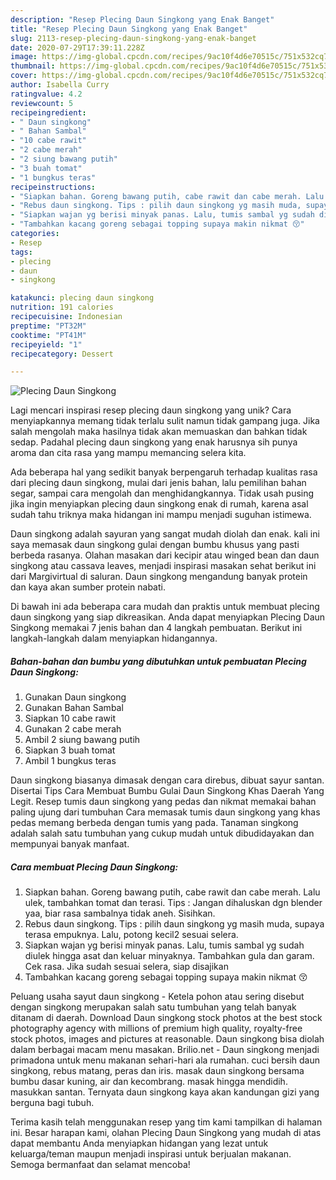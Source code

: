 ```yaml
---
description: "Resep Plecing Daun Singkong yang Enak Banget"
title: "Resep Plecing Daun Singkong yang Enak Banget"
slug: 2113-resep-plecing-daun-singkong-yang-enak-banget
date: 2020-07-29T17:39:11.228Z
image: https://img-global.cpcdn.com/recipes/9ac10f4d6e70515c/751x532cq70/plecing-daun-singkong-foto-resep-utama.jpg
thumbnail: https://img-global.cpcdn.com/recipes/9ac10f4d6e70515c/751x532cq70/plecing-daun-singkong-foto-resep-utama.jpg
cover: https://img-global.cpcdn.com/recipes/9ac10f4d6e70515c/751x532cq70/plecing-daun-singkong-foto-resep-utama.jpg
author: Isabella Curry
ratingvalue: 4.2
reviewcount: 5
recipeingredient:
- " Daun singkong"
- " Bahan Sambal"
- "10 cabe rawit"
- "2 cabe merah"
- "2 siung bawang putih"
- "3 buah tomat"
- "1 bungkus teras"
recipeinstructions:
- "Siapkan bahan. Goreng bawang putih, cabe rawit dan cabe merah. Lalu ulek, tambahkan tomat dan terasi. Tips : Jangan dihaluskan dgn blender yaa, biar rasa sambalnya tidak aneh. Sisihkan."
- "Rebus daun singkong. Tips : pilih daun singkong yg masih muda, supaya terasa empuknya. Lalu, potong kecil2 sesuai selera."
- "Siapkan wajan yg berisi minyak panas. Lalu, tumis sambal yg sudah diulek hingga asat dan keluar minyaknya. Tambahkan gula dan garam. Cek rasa. Jika sudah sesuai selera, siap disajikan"
- "Tambahkan kacang goreng sebagai topping supaya makin nikmat 😚"
categories:
- Resep
tags:
- plecing
- daun
- singkong

katakunci: plecing daun singkong 
nutrition: 191 calories
recipecuisine: Indonesian
preptime: "PT32M"
cooktime: "PT41M"
recipeyield: "1"
recipecategory: Dessert

---
```



![Plecing Daun Singkong](https://img-global.cpcdn.com/recipes/9ac10f4d6e70515c/751x532cq70/plecing-daun-singkong-foto-resep-utama.jpg)

Lagi mencari inspirasi resep plecing daun singkong yang unik? Cara menyiapkannya memang tidak terlalu sulit namun tidak gampang juga. Jika salah mengolah maka hasilnya tidak akan memuaskan dan bahkan tidak sedap. Padahal plecing daun singkong yang enak harusnya sih punya aroma dan cita rasa yang mampu memancing selera kita.

Ada beberapa hal yang sedikit banyak berpengaruh terhadap kualitas rasa dari plecing daun singkong, mulai dari jenis bahan, lalu pemilihan bahan segar, sampai cara mengolah dan menghidangkannya. Tidak usah pusing jika ingin menyiapkan plecing daun singkong enak di rumah, karena asal sudah tahu triknya maka hidangan ini mampu menjadi suguhan istimewa.

Daun singkong adalah sayuran yang sangat mudah diolah dan enak. kali ini saya memasak daun singkong gulai dengan bumbu khusus yang pasti berbeda rasanya. Olahan masakan dari kecipir atau winged bean dan daun singkong atau cassava leaves, menjadi inspirasi masakan sehat berikut ini dari Margivirtual di saluran. Daun singkong mengandung banyak protein dan kaya akan sumber protein nabati.


Di bawah ini ada beberapa cara mudah dan praktis untuk membuat plecing daun singkong yang siap dikreasikan. Anda dapat menyiapkan Plecing Daun Singkong memakai 7 jenis bahan dan 4 langkah pembuatan. Berikut ini langkah-langkah dalam menyiapkan hidangannya.

<!--inarticleads1-->

##### Bahan-bahan dan bumbu yang dibutuhkan untuk pembuatan Plecing Daun Singkong:

1. Gunakan  Daun singkong
1. Gunakan  Bahan Sambal
1. Siapkan 10 cabe rawit
1. Gunakan 2 cabe merah
1. Ambil 2 siung bawang putih
1. Siapkan 3 buah tomat
1. Ambil 1 bungkus teras


Daun singkong biasanya dimasak dengan cara direbus, dibuat sayur santan. Disertai Tips Cara Membuat Bumbu Gulai Daun Singkong Khas Daerah Yang Legit. Resep tumis daun singkong yang pedas dan nikmat memakai bahan paling ujung dari tumbuhan Cara memasak tumis daun singkong yang khas pedas memang berbeda dengan tumis yang pada. Tanaman singkong adalah salah satu tumbuhan yang cukup mudah untuk dibudidayakan dan mempunyai banyak manfaat. 

<!--inarticleads2-->

##### Cara membuat Plecing Daun Singkong:

1. Siapkan bahan. Goreng bawang putih, cabe rawit dan cabe merah. Lalu ulek, tambahkan tomat dan terasi. Tips : Jangan dihaluskan dgn blender yaa, biar rasa sambalnya tidak aneh. Sisihkan.
1. Rebus daun singkong. Tips : pilih daun singkong yg masih muda, supaya terasa empuknya. Lalu, potong kecil2 sesuai selera.
1. Siapkan wajan yg berisi minyak panas. Lalu, tumis sambal yg sudah diulek hingga asat dan keluar minyaknya. Tambahkan gula dan garam. Cek rasa. Jika sudah sesuai selera, siap disajikan
1. Tambahkan kacang goreng sebagai topping supaya makin nikmat 😚


Peluang usaha sayut daun singkong - Ketela pohon atau sering disebut dengan singkong merupakan salah satu tumbuhan yang telah banyak ditanam di daerah. Download Daun singkong stock photos at the best stock photography agency with millions of premium high quality, royalty-free stock photos, images and pictures at reasonable. Daun singkong bisa diolah dalam berbagai macam menu masakan. Brilio.net - Daun singkong menjadi primadona untuk menu makanan sehari-hari ala rumahan. cuci bersih daun singkong, rebus matang, peras dan iris. masak daun singkong bersama bumbu dasar kuning, air dan kecombrang. masak hingga mendidih. masukkan santan. Ternyata daun singkong kaya akan kandungan gizi yang berguna bagi tubuh. 

Terima kasih telah menggunakan resep yang tim kami tampilkan di halaman ini. Besar harapan kami, olahan Plecing Daun Singkong yang mudah di atas dapat membantu Anda menyiapkan hidangan yang lezat untuk keluarga/teman maupun menjadi inspirasi untuk berjualan makanan. Semoga bermanfaat dan selamat mencoba!
